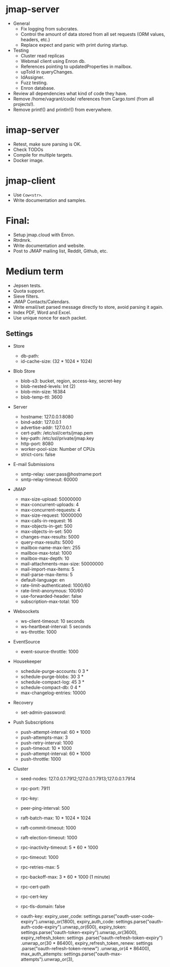 
jmap-server
===
- General
  - Fix logging from subcrates.
  - Control the amount of data stored from all set requests (ORM values, headers, etc.)
  - Replace expect and panic with print during startup.
- Testing
  - Cluster read replicas
  - Webmail client using Enron db.
  - References pointing to updatedProperties in mailbox.
  - upToId in queryChanges.
  - IdAssigner.
  - Fuzz testing.
  - Enron database.
- Review all dependencies what kind of code they have.
- Remove /home/vagrant/code/ references from Cargo.toml (from all projects!).
- Remove print!() and println!() from everywhere.

imap-server
===
- Retest, make sure parsing is OK.
- Check TODOs
- Compile for multiple targets.
- Docker image.

jmap-client
===
- Use `Cow<str>`.
- Write documentation and samples.

Final:
===
- Setup jmap.cloud with Enron.
- Rtrdmrk.
- Write documentation and website.
- Post to JMAP mailing list, Reddit, Github, etc.
  
Medium term
===
- Jepsen tests.
- Quota support.
- Sieve filters.
- JMAP Contacts/Calendars.
- Write email/set parsed message directly to store, avoid parsing it again.
- Index PDF, Word and Excel.
- Use unique nonce for each packet.


Settings
----
- Store
  - db-path: <String>
  - id-cache-size: <Bytes> (32 * 1024 * 1024)
- Blob Store
  - blob-s3: bucket, region, access-key, secret-key
  - blob-nested-levels: Int (2)
  - blob-min-size: 16384
  - blob-temp-ttl: 3600
- Server
  - hostname: 127.0.0.1:8080
  - bind-addr: 127.0.0.1
  - advertise-addr: 127.0.0.1
  - cert-path: /etc/ssl/certs/jmap.pem
  - key-path: /etc/ssl/private/jmap.key
  - http-port: 8080
  - worker-pool-size: Number of CPUs
  - strict-cors: false
- E-mail Submissions
  - smtp-relay: user:pass@hostname:port
  - smtp-relay-timeout: 60000
- JMAP
  - max-size-upload: 50000000
  - max-concurrent-uploads: 4
  - max-concurrent-requests: 4
  - max-size-request: 10000000
  - max-calls-in-request: 16
  - max-objects-in-get: 500
  - max-objects-in-set: 500
  - changes-max-results: 5000
  - query-max-results: 5000
  - mailbox-name-max-len: 255
  - mailbox-max-total: 1000
  - mailbox-max-depth: 10
  - mail-attachments-max-size: 50000000
  - mail-import-max-items: 5
  - mail-parse-max-items: 5
  - default-language: en
  - rate-limit-authenticated: 1000/60
  - rate-limit-anonymous: 100/60
  - use-forwarded-header: false
  - subscription-max-total: 100

- Websockets
  - ws-client-timeout: 10 seconds
  - ws-heartbeat-interval: 5 seconds
  - ws-throttle: 1000
- EventSource
  - event-source-throttle: 1000
- Housekeeper
  - schedule-purge-accounts: 0 3 *
  - schedule-purge-blobs: 30 3 *
  - schedule-compact-log: 45 3 *
  - schedule-compact-db: 0 4 *
  - max-changelog-entries: 10000
- Recovery
  - set-admin-password:

- Push Subscriptions
  - push-attempt-interval: 60 * 1000
  - push-attempts-max: 3
  - push-retry-interval: 1000
  - push-timeout: 10 * 1000
  - push-attempt-interval: 60 * 1000
  - push-throttle: 1000

- Cluster
  - seed-nodes: 127.0.0.1:7912;127.0.0.1:7913;127.0.0.1:7914
  - rpc-port: 7911
  - rpc-key: <String>
  - peer-ping-interval: 500
  - raft-batch-max: 10 * 1024 * 1024
  - raft-commit-timeout: 1000
  - raft-election-timeout: 1000
  - rpc-inactivity-timeout: 5 * 60 * 1000
  - rpc-timeout: 1000
  - rpc-retries-max: 5
  - rpc-backoff-max: 3 * 60 * 1000 (1 minute)
  - rpc-cert-path
  - rpc-cert-key
  - rpc-tls-domain: false

  - oauth-key: <String>
            expiry_user_code: settings.parse("oauth-user-code-expiry").unwrap_or(1800),
            expiry_auth_code: settings.parse("oauth-auth-code-expiry").unwrap_or(600),
            expiry_token: settings.parse("oauth-token-expiry").unwrap_or(3600),
            expiry_refresh_token: settings
                .parse("oauth-refresh-token-expiry")
                .unwrap_or(30 * 86400),
            expiry_refresh_token_renew: settings
                .parse("oauth-refresh-token-renew")
                .unwrap_or(4 * 86400),
            max_auth_attempts: settings.parse("oauth-max-attempts").unwrap_or(3),